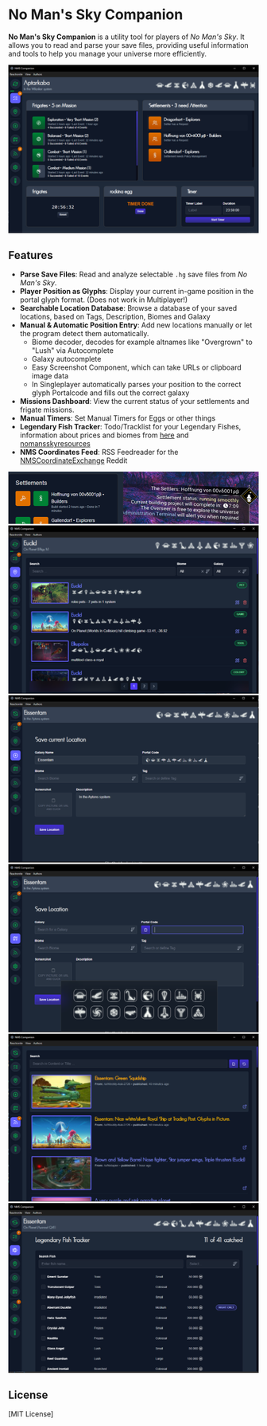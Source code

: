 # No Man's Sky Companion

**No Man's Sky Companion** is a utility tool for players of *No Man's Sky*. It allows you to read and parse your save files, providing useful information and tools to help you manage your universe more efficiently.

![Screenshot of No Man's Sky Companion](screenshots/1.PNG)

## Features

- **Parse Save Files**: Read and analyze selectable `.hg` save files from *No Man's Sky*. 
- **Player Position as Glyphs**: Display your current in-game position in the portal glyph format. (Does not work in Multiplayer!)
- **Searchable Location Database**: Browse a database of your saved locations, based on Tags, Description, Biomes and Galaxy
- **Manual & Automatic Position Entry**: Add new locations manually or let the program detect them automatically.  
    - Biome decoder, decodes for example altnames like "Overgrown" to "Lush" via Autocomplete
    - Galaxy autocomplete 
    - Easy Screenshot Component, which can take URLs or clipboard image data
    - In Singleplayer automatically parses your position to the correct glyph Portalcode and fills out the correct galaxy
- **Missions Dashboard**: View the current status of your settlements and frigate missions.
- **Manual Timers**: Set Manual Timers for Eggs or other things
- **Legendary Fish Tracker**: Todo/Tracklist for your Legendary Fishes, information about prices and biomes from [here](https://steamcommunity.com/sharedfiles/filedetails/?id=3331441951) and [nomansskyresources](https://www.nomansskyresources.com/)
- **NMS Coordinates Feed**: RSS Feedreader for the [NMSCoordinateExchange](https://www.reddit.com/r/NMSCoordinateExchange/) Reddit

![Screenshot of No Man's Sky Companion](screenshots/2.PNG)
![Screenshot of No Man's Sky Companion](screenshots/3.PNG)
![Screenshot of No Man's Sky Companion](screenshots/4.PNG)
![Screenshot of No Man's Sky Companion](screenshots/5.PNG)
![Screenshot of No Man's Sky Companion](screenshots/6.PNG)
![Screenshot of No Man's Sky Companion](screenshots/7.PNG)

## License
[MIT License]  
